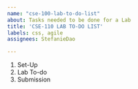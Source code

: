 ```yaml
---
name: "cse-100-lab-to-do-list"
about: Tasks needed to be done for a Lab 
title: 'CSE-110 LAB TO-DO LIST'
labels: css, agile
assignees: StefanieDao

---
```


1. Set-Up
2. Lab To-do
3. Submission

